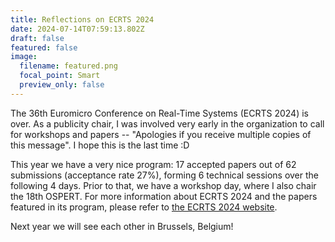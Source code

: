 ```yaml
---
title: Reflections on ECRTS 2024
date: 2024-07-14T07:59:13.802Z
draft: false
featured: false
image:
  filename: featured.png
  focal_point: Smart
  preview_only: false
---
```

The 36th Euromicro Conference on Real-Time Systems (ECRTS 2024) is over. As a publicity chair, I was involved very early in the organization to call for workshops and papers -- "Apologies if you receive multiple copies of this message". I hope this is the last time :D

T﻿his year we have a very nice program: 17 accepted papers out of 62 submissions (acceptance rate 27%), forming 6 technical sessions over the following 4 days. Prior to that, we have a workshop day, where I also chair the 18th OSPERT. For more information about ECRTS 2024 and the papers featured in its program, please refer to [the ECRTS 2024 website](https://www.ecrts.org/).

N﻿ext year we will see each other in Brussels, Belgium!